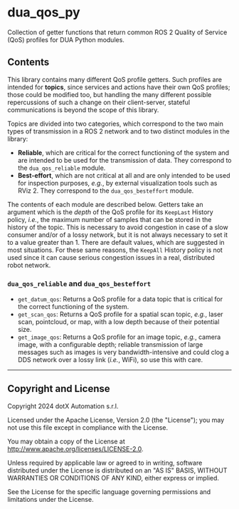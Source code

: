 # dua_qos_py

Collection of getter functions that return common ROS 2 Quality of Service (QoS) profiles for DUA Python modules.

## Contents

This library contains many different QoS profile getters. Such profiles are intended for **topics**, since services and actions have their own QoS profiles; those could be modified too, but handling the many different possible repercussions of such a change on their client-server, stateful communications is beyond the scope of this library.

Topics are divided into two categories, which correspond to the two main types of transmission in a ROS 2 network and to two distinct modules in the library:

- **Reliable**, which are critical for the correct functioning of the system and are intended to be used for the transmission of data. They correspond to the `dua_qos_reliable` module.
- **Best-effort**, which are not critical at all and are only intended to be used for inspection purposes, *e.g.*, by external visualization tools such as RViz 2. They correspond to the `dua_qos_besteffort` module.

The contents of each module are described below. Getters take an argument which is the *depth* of the QoS profile for its `KeepLast` History policy, *i.e.*, the maximum number of samples that can be stored in the history of the topic. This is necessary to avoid congestion in case of a slow consumer and/or of a lossy network, but it is not always necessary to set it to a value greater than 1. There are default values, which are suggested in most situations. For these same reasons, the `KeepAll` History policy is not used since it can cause serious congestion issues in a real, distributed robot network.

### `dua_qos_reliable` and `dua_qos_besteffort`

- `get_datum_qos`: Returns a QoS profile for a data topic that is critical for the correct functioning of the system.
- `get_scan_qos`: Returns a QoS profile for a spatial scan topic, *e.g.*, laser scan, pointcloud, or map, with a low depth because of their potential size.
- `get_image_qos`: Returns a QoS profile for an image topic, *e.g.*, camera image, with a configurable depth; reliable transmission of large messages such as images is very bandwidth-intensive and could clog a DDS network over a lossy link (*i.e.*, WiFi), so use this with care.

---

## Copyright and License

Copyright 2024 dotX Automation s.r.l.

Licensed under the Apache License, Version 2.0 (the "License"); you may not use this file except in compliance with the License.

You may obtain a copy of the License at <http://www.apache.org/licenses/LICENSE-2.0>.

Unless required by applicable law or agreed to in writing, software distributed under the License is distributed on an "AS IS" BASIS, WITHOUT WARRANTIES OR CONDITIONS OF ANY KIND, either express or implied.

See the License for the specific language governing permissions and limitations under the License.
